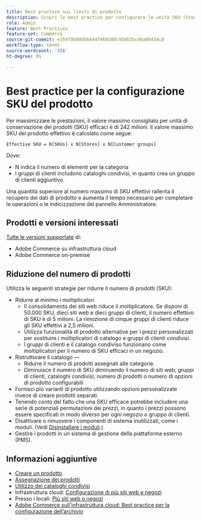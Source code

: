 ```yaml
---
title: Best practice sui limiti di prodotto
description: Scopri le best practice per configurare le unità SKU (Stock Keeping Unit) del prodotto per massimizzare le prestazioni del sito.
role: Admin
feature: Best Practices
feature-set: Commerce
source-git-commit: e259f9b999566447469200c93db3bc4ba06434c0
workflow-type: tm+mt
source-wordcount: '356'
ht-degree: 0%

---
```



# Best practice per la configurazione SKU del prodotto

Per massimizzare le prestazioni, il valore massimo consigliato per unità di conservazione dei prodotti (SKU) efficaci è di 242 milioni. Il valore massimo SKU del prodotto effettivo è calcolato come segue:

```text
Effective SKU = N[SKUs] x N[Stores] x N[Customer groups]
```

Dove:

- N indica il numero di elementi per la categoria
- I gruppi di clienti includono cataloghi condivisi, in quanto crea un gruppo di clienti aggiuntivo.

Una quantità superiore al numero massimo di SKU effettivi rallenta il recupero dei dati di prodotto e aumenta il tempo necessario per completare le operazioni o le indicizzazione del pannello Amministratore.

## Prodotti e versioni interessati

[Tutte le versioni supportate](../../../release/versions.md) di:

- Adobe Commerce su infrastruttura cloud
- Adobe Commerce on-premise

## Riduzione del numero di prodotti

Utilizza le seguenti strategie per ridurre il numero di prodotti (SKU):

- Ridurre al minimo i moltiplicatori
   - Il consolidamento dei siti web riduce il moltiplicatore. Se disponi di 50.000 SKU, dieci siti web e dieci gruppi di clienti, il numero effettivo di SKU è di 5 milioni. La rimozione di cinque gruppi di clienti riduce gli SKU effettivi a 2,5 milioni.
   - Utilizza funzionalità di prodotto alternative per i prezzi personalizzati per sostituire i moltiplicatori di catalogo e gruppi di clienti condivisi.
   - I gruppi di clienti e il catalogo condiviso funzionano come moltiplicatori per il numero di SKU efficaci in un negozio.
- Ristrutturare il catalogo —
   - Ridurre il numero di prodotti assegnati alle categorie.
   - Diminuisce il numero di SKU diminuendo il numero di siti web, gruppi di clienti, cataloghi condivisi, numero di prodotti o numero di opzioni di prodotto configurabili
- Fornisci più varianti di prodotto utilizzando opzioni personalizzate invece di creare prodotti separati.
- Tenendo conto del fatto che una SKU efficace potrebbe includere una serie di potenziali permutazioni dei prezzi, in quanto i prezzi possono essere specificati in modo diverso per ogni negozio o gruppo di clienti.
- Disattivare o rimuovere i componenti di sistema inutilizzati, come i moduli. (Vedi  [Disinstallare i moduli](../../../installation/tutorials/uninstall-modules.md).)
- Gestire i prodotti in un sistema di gestione della piattaforma esterno (PMS).

## Informazioni aggiuntive

- [Creare un prodotto](https://experienceleague.adobe.com/docs/commerce-admin/catalog/products/product-create.html)
- [Assegnazione dei prodotti](https://experienceleague.adobe.com/docs/commerce-admin/catalog/categories/products-in-category/categories-product-assignments.html)
- [Utilizzo dei cataloghi condivisi](https://experienceleague.adobe.com/docs/commerce-admin/b2b/shared-catalogs/catalog-shared.html)
- Infrastruttura cloud: [Configurazione di più siti web e negozi](https://devdocs.magento.com/cloud/project/project-multi-sites.html)
- Presso i locali: [Più siti web o negozi](../../../configuration/multi-sites/ms-overview.md)
- [Adobe Commerce sull’infrastruttura cloud: Best practice per la configurazione dell’archivio](https://devdocs.magento.com/cloud/configure/configure-best-practices.html)
